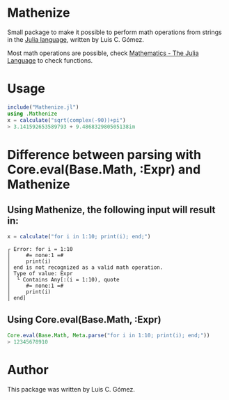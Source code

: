 # Mathenize

Small package to make it possible to perform math operations
from strings in the [Julia language](http://julialang.org/),
written by Luis C. Gómez.

Most math operations are possible, check [Mathematics - The Julia Language](https://docs.julialang.org/en/v1/base/math/#Mathematical-Functions) to check functions.

# Usage

```julia
include("Mathenize.jl")
using .Mathenize
x = calculate("sqrt(complex(-90))+pi")
> 3.141592653589793 + 9.486832980505138im
```
# Difference between parsing with Core.eval(Base.Math, :Expr) and Mathenize

## Using Mathenize, the following input will result in:
```julia
x = calculate("for i in 1:10; print(i); end;")
```
```
┌ Error: for i = 1:10
│     #= none:1 =#
│     print(i)
│ end is not recognized as a valid math operation.
│ Type of value: Expr
│  └ Contains Any[:(i = 1:10), quote
│     #= none:1 =#
│     print(i)
│ end]
```
## Using Core.eval(Base.Math, :Expr)
```julia
Core.eval(Base.Math, Meta.parse("for i in 1:10; print(i); end;"))
> 12345678910
```

# Author
This package was written by Luis C. Gómez.
